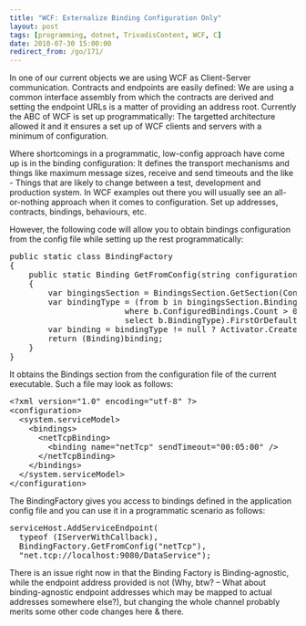 ```yaml
---
title: "WCF: Externalize Binding Configuration Only"
layout: post
tags: [programming, dotnet, TrivadisContent, WCF, C]
date: 2010-07-30 15:00:00
redirect_from: /go/171/
---
```


In one of our current objects we are using WCF as Client-Server communication. Contracts and endpoints are easily defined: We are using a common interface assembly from which the contracts are derived and setting the endpoint URLs is a matter of providing an address root. Currently the ABC of WCF is set up programmatically: The targetted architecture allowed it and it ensures a set up of WCF clients and servers with a minimum of configuration.

Where shortcomings in a programmatic, low-config approach have come up is in the binding configuration: It defines the transport mechanisms and things like maximum message sizes, receive and send timeouts and the like - Things that are likely to change between a test, development and production system. In WCF examples out there you will usually see an all-or-nothing approach when it comes to configuration. Set up addresses, contracts, bindings, behaviours, etc.

However, the following code will allow you to obtain bindings configuration from the config file while setting up the rest programmatically:
 <div style="padding-bottom: 0px; margin: 0px; padding-left: 0px; padding-right: 0px; display: inline; float: none; padding-top: 0px" id="scid:812469c5-0cb0-4c63-8c15-c81123a09de7:ec06aa52-9cd4-4371-a253-198bf7046e77" class="wlWriterEditableSmartContent"><pre name="code" class="c#">public static class BindingFactory
{
    public static Binding GetFromConfig(string configurationName)
    {
        var bingingsSection = BindingsSection.GetSection(ConfigurationManager.OpenExeConfiguration(ConfigurationUserLevel.None));
        var bindingType = (from b in bingingsSection.BindingCollections
                        where b.ConfiguredBindings.Count &gt; 0 &amp;&amp; b.ContainsKey(configurationName)
                        select b.BindingType).FirstOrDefault();
        var binding = bindingType != null ? Activator.CreateInstance(bindingType, configurationName) : null;
        return (Binding)binding;
    }
}</pre></div>

It obtains the Bindings section from the configuration file of the current executable. Such a file may look as follows:

<div style="padding-bottom: 0px; margin: 0px; padding-left: 0px; padding-right: 0px; display: inline; float: none; padding-top: 0px" id="scid:812469c5-0cb0-4c63-8c15-c81123a09de7:ad245dbd-eacb-4278-888e-c42fe2b8baf7" class="wlWriterEditableSmartContent"><pre name="code" class="xml">&lt;?xml version="1.0" encoding="utf-8" ?&gt;
&lt;configuration&gt;
  &lt;system.serviceModel&gt;
    &lt;bindings&gt;
      &lt;netTcpBinding&gt;
        &lt;binding name="netTcp" sendTimeout="00:05:00" /&gt;
      &lt;/netTcpBinding&gt;
    &lt;/bindings&gt;
  &lt;/system.serviceModel&gt;
&lt;/configuration&gt;</pre></div>

The BindingFactory gives you access to bindings defined in the application config file and you can use it in a programmatic scenario as follows:

<div style="padding-bottom: 0px; margin: 0px; padding-left: 0px; padding-right: 0px; display: inline; float: none; padding-top: 0px" id="scid:812469c5-0cb0-4c63-8c15-c81123a09de7:03469c09-3f58-43b1-9348-4c521711d617" class="wlWriterEditableSmartContent"><pre name="code" class="c#">serviceHost.AddServiceEndpoint(
  typeof (IServerWithCallback),
  BindingFactory.GetFromConfig("netTcp"),
  "net.tcp://localhost:9080/DataService");</pre></div>

There is an issue right now in that the Binding Factory is Binding-agnostic, while the endpoint address provided is not (Why, btw? – What about binding-agnostic endpoint addresses which may be mapped to actual addresses somewhere else?), but changing the whole channel probably merits some other code changes here &amp; there.